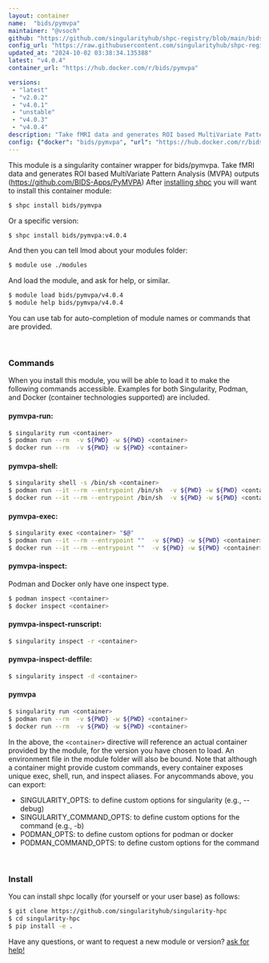 ```yaml
---
layout: container
name:  "bids/pymvpa"
maintainer: "@vsoch"
github: "https://github.com/singularityhub/shpc-registry/blob/main/bids/pymvpa/container.yaml"
config_url: "https://raw.githubusercontent.com/singularityhub/shpc-registry/main/bids/pymvpa/container.yaml"
updated_at: "2024-10-02 03:38:34.135388"
latest: "v4.0.4"
container_url: "https://hub.docker.com/r/bids/pymvpa"

versions:
 - "latest"
 - "v2.0.2"
 - "v4.0.1"
 - "unstable"
 - "v4.0.3"
 - "v4.0.4"
description: "Take fMRI data and generates ROI based MultiVariate Pattern Analysis (MVPA) outputs (https://github.com/BIDS-Apps/PyMVPA)"
config: {"docker": "bids/pymvpa", "url": "https://hub.docker.com/r/bids/pymvpa", "maintainer": "@vsoch", "description": "Take fMRI data and generates ROI based MultiVariate Pattern Analysis (MVPA) outputs (https://github.com/BIDS-Apps/PyMVPA)", "latest": {"v4.0.4": "sha256:443e6d18df66418bc88acd43fed2e0a3992a979d65f0d50c02596bc6c314ff12"}, "tags": {"latest": "sha256:bf84e203ddfa3595356e2e144e897bf5a18836171392fea784aa608aecda52ab", "v2.0.2": "sha256:bf84e203ddfa3595356e2e144e897bf5a18836171392fea784aa608aecda52ab", "v4.0.1": "sha256:e29fbce4e72f4dc53fcada1ddeb2e7bfc8ef7f696b5b6ac8492c9d0689ce8e5d", "unstable": "sha256:bf84e203ddfa3595356e2e144e897bf5a18836171392fea784aa608aecda52ab", "v4.0.3": "sha256:b9b443b6803ec40e82fd617cb9062641a1c4bbd6a6cd6d77c2a3dc2136e77b57", "v4.0.4": "sha256:443e6d18df66418bc88acd43fed2e0a3992a979d65f0d50c02596bc6c314ff12"}, "filter": ["v*"]}
---
```


This module is a singularity container wrapper for bids/pymvpa.
Take fMRI data and generates ROI based MultiVariate Pattern Analysis (MVPA) outputs (https://github.com/BIDS-Apps/PyMVPA)
After [installing shpc](#install) you will want to install this container module:


```bash
$ shpc install bids/pymvpa
```

Or a specific version:

```bash
$ shpc install bids/pymvpa:v4.0.4
```

And then you can tell lmod about your modules folder:

```bash
$ module use ./modules
```

And load the module, and ask for help, or similar.

```bash
$ module load bids/pymvpa/v4.0.4
$ module help bids/pymvpa/v4.0.4
```

You can use tab for auto-completion of module names or commands that are provided.

<br>

### Commands

When you install this module, you will be able to load it to make the following commands accessible.
Examples for both Singularity, Podman, and Docker (container technologies supported) are included.

#### pymvpa-run:

```bash
$ singularity run <container>
$ podman run --rm  -v ${PWD} -w ${PWD} <container>
$ docker run --rm  -v ${PWD} -w ${PWD} <container>
```

#### pymvpa-shell:

```bash
$ singularity shell -s /bin/sh <container>
$ podman run --it --rm --entrypoint /bin/sh  -v ${PWD} -w ${PWD} <container>
$ docker run --it --rm --entrypoint /bin/sh  -v ${PWD} -w ${PWD} <container>
```

#### pymvpa-exec:

```bash
$ singularity exec <container> "$@"
$ podman run --it --rm --entrypoint ""  -v ${PWD} -w ${PWD} <container> "$@"
$ docker run --it --rm --entrypoint ""  -v ${PWD} -w ${PWD} <container> "$@"
```

#### pymvpa-inspect:

Podman and Docker only have one inspect type.

```bash
$ podman inspect <container>
$ docker inspect <container>
```

#### pymvpa-inspect-runscript:

```bash
$ singularity inspect -r <container>
```

#### pymvpa-inspect-deffile:

```bash
$ singularity inspect -d <container>
```



#### pymvpa

```bash
$ singularity run <container>
$ podman run --rm  -v ${PWD} -w ${PWD} <container>
$ docker run --rm  -v ${PWD} -w ${PWD} <container>
```


In the above, the `<container>` directive will reference an actual container provided
by the module, for the version you have chosen to load. An environment file in the
module folder will also be bound. Note that although a container
might provide custom commands, every container exposes unique exec, shell, run, and
inspect aliases. For anycommands above, you can export:

 - SINGULARITY_OPTS: to define custom options for singularity (e.g., --debug)
 - SINGULARITY_COMMAND_OPTS: to define custom options for the command (e.g., -b)
 - PODMAN_OPTS: to define custom options for podman or docker
 - PODMAN_COMMAND_OPTS: to define custom options for the command

<br>

### Install

You can install shpc locally (for yourself or your user base) as follows:

```bash
$ git clone https://github.com/singularityhub/singularity-hpc
$ cd singularity-hpc
$ pip install -e .
```

Have any questions, or want to request a new module or version? [ask for help!](https://github.com/singularityhub/singularity-hpc/issues)